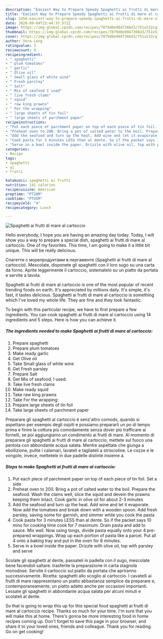 ```yaml
---
description: "Easiest Way to Prepare Speedy Spaghetti ai frutti di mare al cartoccio"
title: "Easiest Way to Prepare Speedy Spaghetti ai frutti di mare al cartoccio"
slug: 2450-easiest-way-to-prepare-speedy-spaghetti-ai-frutti-di-mare-al-cartoccio
date: 2020-09-04T23:44:37.571Z
image: https://img-global.cpcdn.com/recipes/7879d0e9047366d3/751x532cq70/spaghetti-ai-frutti-di-mare-al-cartoccio-recipe-main-photo.jpg
thumbnail: https://img-global.cpcdn.com/recipes/7879d0e9047366d3/751x532cq70/spaghetti-ai-frutti-di-mare-al-cartoccio-recipe-main-photo.jpg
cover: https://img-global.cpcdn.com/recipes/7879d0e9047366d3/751x532cq70/spaghetti-ai-frutti-di-mare-al-cartoccio-recipe-main-photo.jpg
author: Vera Long
ratingvalue: 3
reviewcount: 9
recipeingredient:
- " spaghetti"
- " plum tomatoes"
- " garlic"
- " Olive oil"
- " Small glass of white wine"
- " Fresh parsley"
- " Salt"
- " Mix of seafood I used"
- " live fresh clams"
- " squid"
- " raw king prawns"
- " For the wrapping"
- " large sheets of tin foil"
- " large sheets of parchment paper"
recipeinstructions:
- "Put each piece of parchment paper on top of each piece of tin foil. Set a side"
- "Preheat oven to 200. Bring a pot of salted water to the boil. Prepare the seafood. Wash the clams well, slice the squid and devein the prawns keeping them intact. Cook garlic in olive oil for about 2-3 minutes"
- "Add the seafood and turn up the heat. Add wine and let it evaporate. Now add the tomatoes and break down with a wooden spoon. Add fresh parsley, saving some for garnish, and simmer while you cook the pasta"
- "Cook pasta for 3 minutes LESS than al dente. So if the packet says 10 mins for cooking time cook for 7 maximum. Drain pasta and add to sauce. Mix well. Now using tongs, divide pasta equally onto your 4 pre-prepared wrappings. Wrap up each portion of pasta like a parcel. Put all 4 onto a baking tray and put in the oven for 8 minutes."
- "Serve in a bowl inside the paper. Drizzle with olive oil, top with parsley and serve"
categories:
- Recipe
tags:
- spaghetti
- ai
- frutti

katakunci: spaghetti ai frutti 
nutrition: 141 calories
recipecuisine: American
preptime: "PT28M"
cooktime: "PT45M"
recipeyield: "4"
recipecategory: Lunch

---
```



![Spaghetti ai frutti di mare al cartoccio](https://img-global.cpcdn.com/recipes/7879d0e9047366d3/751x532cq70/spaghetti-ai-frutti-di-mare-al-cartoccio-recipe-main-photo.jpg)

Hello everybody, I hope you are having an amazing day today. Today, I will show you a way to prepare a special dish, spaghetti ai frutti di mare al cartoccio. One of my favorites. This time, I am going to make it a little bit unique. This will be really delicious.

Спагетти с морепродуктами в пергаменте (Spaghetti ai frutti di mare al cartoccio). Mescolate, disponete gli spaghetti con il loro sugo su una carta da forno. Aprite leggermente il cartoccio, sistematelo su un piatto da portata e servite a tavola.

Spaghetti ai frutti di mare al cartoccio is one of the most popular of recent trending foods on earth. It's appreciated by millions daily. It's simple, it's fast, it tastes delicious. Spaghetti ai frutti di mare al cartoccio is something which I've loved my whole life. They are fine and they look fantastic.


To begin with this particular recipe, we have to first prepare a few ingredients. You can cook spaghetti ai frutti di mare al cartoccio using 14 ingredients and 5 steps. Here is how you can achieve it.

<!--inarticleads1-->

##### The ingredients needed to make Spaghetti ai frutti di mare al cartoccio:

1. Prepare  spaghetti
1. Prepare  plum tomatoes
1. Make ready  garlic
1. Get  Olive oil
1. Take  Small glass of white wine
1. Get  Fresh parsley
1. Prepare  Salt
1. Get  Mix of seafood, I used:
1. Take  live fresh clams
1. Make ready  squid
1. Take  raw king prawns
1. Take  For the wrapping:
1. Prepare  large sheets of tin foil
1. Take  large sheets of parchment paper


Preparare gli spaghetti al cartoccio è senz&#39;altro comodo, quando si aspettano per esempio degli ospiti e possiamo prepararli un po di tempo prima e finire la cottura più comodamente senza dover più trafficare ai fornelli, se poi aggiungiamo un condimento ai frutti di mare. Al momento di preparare gli spaghetti ai frutti di mare al cartoccio, mettete sul fuoco una pentola con abbondante acqua salata. Mentre aspettate che giunga a ebollizione, pulite i calamari, lavateli e tagliateli a striscioline. Le cozze e le vongole, invece, mettetele in due padelle distinte insieme a. 

<!--inarticleads2-->

##### Steps to make Spaghetti ai frutti di mare al cartoccio:

1. Put each piece of parchment paper on top of each piece of tin foil. Set a side
1. Preheat oven to 200. Bring a pot of salted water to the boil. Prepare the seafood. Wash the clams well, slice the squid and devein the prawns keeping them intact. Cook garlic in olive oil for about 2-3 minutes
1. Add the seafood and turn up the heat. Add wine and let it evaporate. Now add the tomatoes and break down with a wooden spoon. Add fresh parsley, saving some for garnish, and simmer while you cook the pasta
1. Cook pasta for 3 minutes LESS than al dente. So if the packet says 10 mins for cooking time cook for 7 maximum. Drain pasta and add to sauce. Mix well. Now using tongs, divide pasta equally onto your 4 pre-prepared wrappings. Wrap up each portion of pasta like a parcel. Put all 4 onto a baking tray and put in the oven for 8 minutes.
1. Serve in a bowl inside the paper. Drizzle with olive oil, top with parsley and serve


Scolate gli spaghetti al dente, passateli in padella con il sugo, mescolate bene facendoli saltare: trasferite la preparazione in carta stagnola monodose. Servite il cartoccio sul piatto da portata che apriranno successivamente. Ricetta: spaghetti allo scoglio al cartoccio. I cavatelli ai frutti di mare rappresentano un piatto abbastanza semplice da preparare e, contemporaneamente, un piatto adatto anche per occasioni importanti. Lessate gli spaghetti in abbondante acqua salata per alcuni minuti e scolateli al dente. 

So that is going to wrap this up for this special food spaghetti ai frutti di mare al cartoccio recipe. Thanks so much for your time. I'm sure that you will make this at home. There's gonna be more interesting food in home recipes coming up. Don't forget to save this page in your browser, and share it to your loved ones, friends and colleague. Thank you for reading. Go on get cooking!
